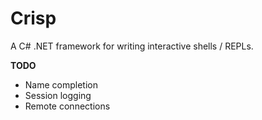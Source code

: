 Crisp
=

A C# .NET framework for writing interactive shells / REPLs.

**TODO**
 * Name completion
 * Session logging
 * Remote connections
